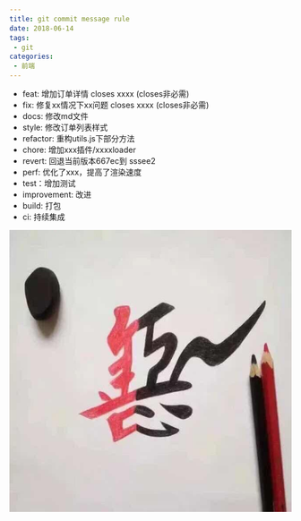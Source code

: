 ```yaml
---
title: git commit message rule
date: 2018-06-14
tags:
 - git
categories:
 - 前端
---
```


- feat: 增加订单详情  closes xxxx (closes非必需)
- fix: 修复xx情况下xx问题  closes xxxx (closes非必需)
- docs: 修改md文件
- style: 修改订单列表样式
- refactor: 重构utils.js下部分方法
- chore: 增加xxx插件/xxxxloader
- revert: 回退当前版本667ec到 sssee2
- perf: 优化了xxx，提高了渲染速度
- test：增加测试
- improvement: 改进
- build: 打包
- ci: 持续集成
<img src="/avatar.jpg">

